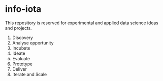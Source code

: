 # info-iota
This repository is reserved for experimental and applied data science ideas and projects.

1. Discovery
2. Analyse opportunity
3. Incubate
4. Ideate
5. Evaluate
6. Prototype
7. Deliver
8. Iterate and Scale
